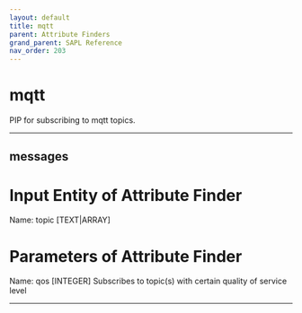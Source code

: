 ```yaml
---
layout: default
title: mqtt
parent: Attribute Finders
grand_parent: SAPL Reference
nav_order: 203
---
```

# mqtt

PIP for subscribing to mqtt topics.



---

## messages


# Input Entity of Attribute Finder

Name: topic [TEXT|ARRAY]

# Parameters of Attribute Finder

Name: qos [INTEGER]
Subscribes to topic(s) with certain quality of service level

---

